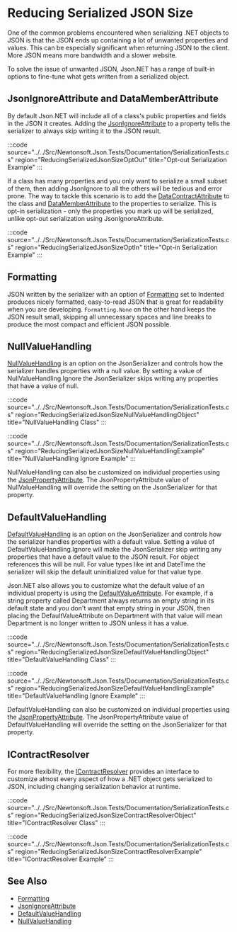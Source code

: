 ﻿# Reducing Serialized JSON Size

One of the common problems encountered when serializing .NET objects to JSON is that the JSON ends up containing a lot of unwanted properties and values. This can be especially significant when returning JSON to the client. More JSON means more bandwidth and a slower website.

To solve the issue of unwanted JSON, Json.NET has a range of built-in options to fine-tune what gets written from a serialized object.

## JsonIgnoreAttribute and DataMemberAttribute

By default Json.NET will include all of a class's public properties and fields in the JSON it creates. Adding the [JsonIgnoreAttribute](/api/newtonsoft/json/jsonignoreattribute/) to a property tells the serializer to always skip writing it to the JSON result.

:::code source="../../Src/Newtonsoft.Json.Tests/Documentation/SerializationTests.cs" region="ReducingSerializedJsonSizeOptOut" title="Opt-out Serialization Example" :::

If a class has many properties and you only want to serialize a small subset of them, then adding JsonIgnore to all the others will be tedious and error prone. The way to tackle this scenario is to add the [DataContractAttribute](https://docs.microsoft.com/en-us/dotnet/api/system.runtime.serialization.datacontractattribute) to the class and [DataMemberAttribute](https://docs.microsoft.com/en-us/dotnet/api/system.runtime.serialization.datamemberattribute) to the properties to serialize. This is opt-in serialization - only the properties you mark up will be serialized, unlike opt-out serialization using JsonIgnoreAttribute.

:::code source="../../Src/Newtonsoft.Json.Tests/Documentation/SerializationTests.cs" region="ReducingSerializedJsonSizeOptIn" title="Opt-in Serialization Example" :::

## Formatting

JSON written by the serializer with an option of [Formatting](/api/newtonsoft/json/formatting/) set to Indented produces nicely formatted, easy-to-read JSON that is great for readability when you are developing. `Formatting.None` on the other hand keeps the JSON result small, skipping all unnecessary spaces and line breaks to produce the most compact and efficient JSON possible.

## NullValueHandling

[NullValueHandling](/api/newtonsoft/json/nullvaluehandling/) is an option on the JsonSerializer and controls how the serializer handles properties with a null value. By setting a value of NullValueHandling.Ignore the JsonSerializer skips writing any properties that have a value of null.

:::code source="../../Src/Newtonsoft.Json.Tests/Documentation/SerializationTests.cs" region="ReducingSerializedJsonSizeNullValueHandlingObject" title="NullValueHandling Class" :::

:::code source="../../Src/Newtonsoft.Json.Tests/Documentation/SerializationTests.cs" region="ReducingSerializedJsonSizeNullValueHandlingExample" title="NullValueHandling Ignore Example" :::

NullValueHandling can also be customized on individual properties using the [JsonPropertyAttribute](/api/newtonsoft/json/jsonpropertyattribute/). The JsonPropertyAttribute value of NullValueHandling will override the setting on the JsonSerializer for that property.

## DefaultValueHandling

[DefaultValueHandling](/api/newtonsoft/json/defaultvaluehandling/) is an option on the JsonSerializer and controls how the serializer handles properties with a default value. Setting a value of DefaultValueHandling.Ignore will make the JsonSerializer skip writing any properties that have a default value to the JSON result. For object references this will be null. For value types like int and DateTime the serializer will skip the default uninitialized value for that value type.

Json.NET also allows you to customize what the default value of an individual
property is using the [DefaultValueAttribute](https://docs.microsoft.com/en-us/dotnet/api/system.componentmodel.defaultvalueattribute). For example, if a string property called Department always returns an empty string in its default state and you don't want that empty string in your JSON, then placing the DefaultValueAttribute on Department with that value will mean Department is no longer written to JSON unless it has a value.

:::code source="../../Src/Newtonsoft.Json.Tests/Documentation/SerializationTests.cs" region="ReducingSerializedJsonSizeDefaultValueHandlingObject" title="DefaultValueHandling Class" :::

:::code source="../../Src/Newtonsoft.Json.Tests/Documentation/SerializationTests.cs" region="ReducingSerializedJsonSizeDefaultValueHandlingExample" title="DefaultValueHandling Ignore Example" :::

DefaultValueHandling can also be customized on individual properties using the [JsonPropertyAttribute](/api/newtonsoft/json/jsonpropertyattribute/). The JsonPropertyAttribute value of DefaultValueHandling will override the setting on the JsonSerializer for that property.

## IContractResolver

For more flexibility, the [IContractResolver](/api/newtonsoft/json/serialization/icontractresolver/) provides an interface to customize almost every aspect of how a .NET object gets serialized to JSON, including changing serialization behavior at runtime.

:::code source="../../Src/Newtonsoft.Json.Tests/Documentation/SerializationTests.cs" region="ReducingSerializedJsonSizeContractResolverObject" title="IContractResolver Class" :::

:::code source="../../Src/Newtonsoft.Json.Tests/Documentation/SerializationTests.cs" region="ReducingSerializedJsonSizeContractResolverExample" title="IContractResolver Example" :::

## See Also

- [Formatting](/api/newtonsoft/json/formatting/)
- [JsonIgnoreAttribute](/api/newtonsoft/json/jsonignoreattribute/)
- [DefaultValueHandling](/api/newtonsoft/json/defaultvaluehandling/)
- [NullValueHandling](/api/newtonsoft/json/nullvaluehandling/)